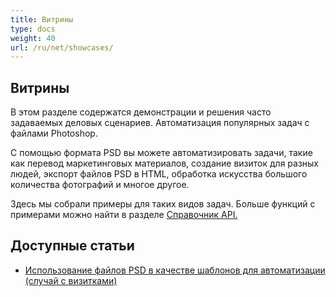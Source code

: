 ```yaml
---
title: Витрины
type: docs
weight: 40
url: /ru/net/showcases/
---
```


## **Витрины**
В этом разделе содержатся демонстрации и решения часто задаваемых деловых сценариев. Автоматизация популярных задач с файлами Photoshop.

С помощью формата PSD вы можете автоматизировать задачи, такие как перевод маркетинговых материалов, создание визиток для разных людей, экспорт файлов PSD в HTML, обработка искусства большого количества фотографий и многое другое.

Здесь мы собрали примеры для таких видов задач. Больше функций с примерами можно найти в разделе [Справочник API.](https://reference.aspose.com/psd/net)
## **Доступные статьи**
- [Использование файлов PSD в качестве шаблонов для автоматизации (случай с визитками)](/psd/net/using-psd-files-as-templates-for-automation-business-cards-case/)

